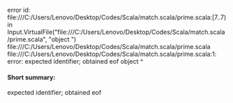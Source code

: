error id: file:///C:/Users/Lenovo/Desktop/Codes/Scala/match.scala/prime.scala:[7..7) in Input.VirtualFile("file:///C:/Users/Lenovo/Desktop/Codes/Scala/match.scala/prime.scala", "object ")
file:///C:/Users/Lenovo/Desktop/Codes/Scala/match.scala/prime.scala
file:///C:/Users/Lenovo/Desktop/Codes/Scala/match.scala/prime.scala:1: error: expected identifier; obtained eof
object 
       ^
#### Short summary: 

expected identifier; obtained eof